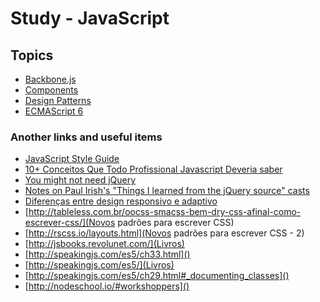 # Study - JavaScript

## Topics

* [Backbone.js](./backbone.js/)
* [Components](./components/)
* [Design Patterns](./design-patterns/)
* [ECMAScript 6](./ecmascript6/)

### Another links and useful items

* [JavaScript Style Guide](https://github.com/airbnb/javascript)
* [10+ Conceitos Que Todo Profissional Javascript Deveria saber](http://programadorobjetivo.co/10-conceitos-que-todo-profissional-javascript-deve-saber/)
* [You might not need jQuery](http://youmightnotneedjquery.com/)
* [Notes on Paul Irish's "Things I learned from the jQuery source" casts](https://gist.github.com/johel/0b3c7dfb1281c26f2bfe)
* [Diferenças entre design responsivo e adaptivo](https://www.oficinadanet.com.br/post/13652-8-gif-animados-que-diferem-o-design-responsivo-do-adaptativo)
* [http://tableless.com.br/oocss-smacss-bem-dry-css-afinal-como-escrever-css/](Novos padrões para escrever CSS)
* [http://rscss.io/layouts.html](Novos padrões para escrever CSS - 2)
* [http://jsbooks.revolunet.com/](Livros)
* [http://speakingjs.com/es5/ch33.html]()
* [http://speakingjs.com/es5/](Livros)
* [http://speakingjs.com/es5/ch29.html#_documenting_classes]()
* [http://nodeschool.io/#workshoppers]()
